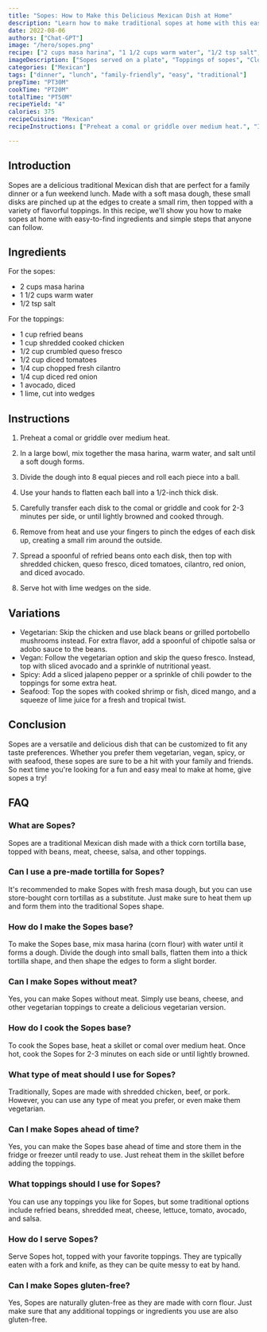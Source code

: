 ```yaml
---
title: "Sopes: How to Make this Delicious Mexican Dish at Home"
description: "Learn how to make traditional sopes at home with this easy and delicious recipe. Perfect for a family dinner or a fun weekend lunch, these sopes are sure to be a hit!"
date: 2022-08-06
authors: ["Chat-GPT"]
image: "/hero/sopes.png"
recipe: ["2 cups masa harina", "1 1/2 cups warm water", "1/2 tsp salt", "1 cup refried beans", "1 cup shredded cooked chicken", "1/2 cup crumbled queso fresco", "1/2 cup diced tomatoes", "1/4 cup chopped fresh cilantro", "1/4 cup diced red onion", "1 avocado, diced", "1 lime, cut into wedges"]
imageDescription: ["Sopes served on a plate", "Toppings of sopes", "Close-up of sopes", "Sopes with a side of refried beans"]
categories: ["Mexican"]
tags: ["dinner", "lunch", "family-friendly", "easy", "traditional"]
prepTime: "PT30M"
cookTime: "PT20M"
totalTime: "PT50M"
recipeYield: "4"
calories: 375
recipeCuisine: "Mexican"
recipeInstructions: ["Preheat a comal or griddle over medium heat.", "In a large bowl, mix together the masa harina, warm water, and salt until a soft dough forms.", "Divide the dough into 8 equal pieces and roll each piece into a ball.", "Use your hands to flatten each ball into a 1/2-inch thick disk.", "Carefully transfer each disk to the comal or griddle and cook for 2-3 minutes per side, or until lightly browned and cooked through.", "Remove from heat and use your fingers to pinch the edges of each disk up, creating a small rim around the outside.", "Spread a spoonful of refried beans onto each disk, then top with shredded chicken, queso fresco, diced tomatoes, cilantro, red onion, and diced avocado.", "Serve hot with lime wedges on the side."]

---
```


## Introduction

Sopes are a delicious traditional Mexican dish that are perfect for a family dinner or a fun weekend lunch. Made with a soft masa dough, these small disks are pinched up at the edges to create a small rim, then topped with a variety of flavorful toppings. In this recipe, we'll show you how to make sopes at home with easy-to-find ingredients and simple steps that anyone can follow.

## Ingredients

For the sopes:

- 2 cups masa harina
- 1 1/2 cups warm water
- 1/2 tsp salt

For the toppings:

- 1 cup refried beans
- 1 cup shredded cooked chicken
- 1/2 cup crumbled queso fresco
- 1/2 cup diced tomatoes
- 1/4 cup chopped fresh cilantro
- 1/4 cup diced red onion
- 1 avocado, diced
- 1 lime, cut into wedges

## Instructions

1. Preheat a comal or griddle over medium heat.

2. In a large bowl, mix together the masa harina, warm water, and salt until a soft dough forms.

3. Divide the dough into 8 equal pieces and roll each piece into a ball.

4. Use your hands to flatten each ball into a 1/2-inch thick disk.

5. Carefully transfer each disk to the comal or griddle and cook for 2-3 minutes per side, or until lightly browned and cooked through.

6. Remove from heat and use your fingers to pinch the edges of each disk up, creating a small rim around the outside.

7. Spread a spoonful of refried beans onto each disk, then top with shredded chicken, queso fresco, diced tomatoes, cilantro, red onion, and diced avocado.

8. Serve hot with lime wedges on the side.

## Variations

- Vegetarian: Skip the chicken and use black beans or grilled portobello mushrooms instead. For extra flavor, add a spoonful of chipotle salsa or adobo sauce to the beans.
- Vegan: Follow the vegetarian option and skip the queso fresco. Instead, top with sliced avocado and a sprinkle of nutritional yeast.
- Spicy: Add a sliced jalapeno pepper or a sprinkle of chili powder to the toppings for some extra heat.
- Seafood: Top the sopes with cooked shrimp or fish, diced mango, and a squeeze of lime juice for a fresh and tropical twist.

## Conclusion

Sopes are a versatile and delicious dish that can be customized to fit any taste preferences. Whether you prefer them vegetarian, vegan, spicy, or with seafood, these sopes are sure to be a hit with your family and friends. So next time you're looking for a fun and easy meal to make at home, give sopes a try!

## FAQ

### What are Sopes?

Sopes are a traditional Mexican dish made with a thick corn tortilla base, topped with beans, meat, cheese, salsa, and other toppings.

### Can I use a pre-made tortilla for Sopes?

It's recommended to make Sopes with fresh masa dough, but you can use store-bought corn tortillas as a substitute. Just make sure to heat them up and form them into the traditional Sopes shape.

### How do I make the Sopes base?

To make the Sopes base, mix masa harina (corn flour) with water until it forms a dough. Divide the dough into small balls, flatten them into a thick tortilla shape, and then shape the edges to form a slight border.

### Can I make Sopes without meat?

Yes, you can make Sopes without meat. Simply use beans, cheese, and other vegetarian toppings to create a delicious vegetarian version.

### How do I cook the Sopes base?

To cook the Sopes base, heat a skillet or comal over medium heat. Once hot, cook the Sopes for 2-3 minutes on each side or until lightly browned.

### What type of meat should I use for Sopes?

Traditionally, Sopes are made with shredded chicken, beef, or pork. However, you can use any type of meat you prefer, or even make them vegetarian.

### Can I make Sopes ahead of time?

Yes, you can make the Sopes base ahead of time and store them in the fridge or freezer until ready to use. Just reheat them in the skillet before adding the toppings.

### What toppings should I use for Sopes?

You can use any toppings you like for Sopes, but some traditional options include refried beans, shredded meat, cheese, lettuce, tomato, avocado, and salsa.

### How do I serve Sopes?

Serve Sopes hot, topped with your favorite toppings. They are typically eaten with a fork and knife, as they can be quite messy to eat by hand.

### Can I make Sopes gluten-free?

Yes, Sopes are naturally gluten-free as they are made with corn flour. Just make sure that any additional toppings or ingredients you use are also gluten-free.